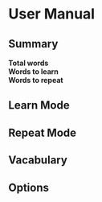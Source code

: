 # User Manual

## Summary

**Total words**<br>
**Words to learn**<br>
**Words to repeat**

## Learn Mode

## Repeat Mode

## Vacabulary

## Options
